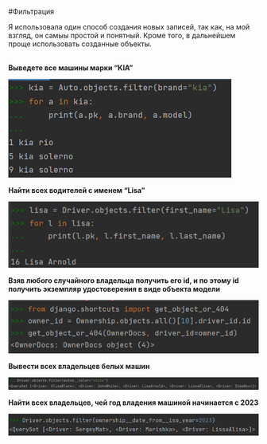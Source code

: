 #Фильтрация

Я использовала один способ создания новых записей, так как, на мой взгляд, он самыы простой и понятный. Кроме того, в дальнейшем 
проще использовать созданные объекты.</br></br>

**Выведете все машины марки “KIA”**</br>

![форма регистрации](screen/filter/1_kia.png)

**Найти всех водителей с именем “Lisa”**</br>

![форма регистрации](screen/filter/2_lisa.png)

**Взяв любого случайного владельца получить его id, и по этому id получить экземпляр удостоверения в виде объекта модели**</br>

![форма регистрации](screen/filter/3.png)

**Вывести всех владельцев белых машин**</br>

![форма регистрации](screen/filter/4.png)

**Найти всех владельцев, чей год владения машиной начинается с 2023**</br>

![форма регистрации](screen/filter/5.png)